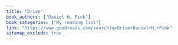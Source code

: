 ```yaml
---
title: "Drive"
book_authors: ["Daniel H. Pink"]
book_categories: ["My reading list"]
link: "https://www.goodreads.com/search?q=Drive+Daniel+H.+Pink"
sitemap_exclude: true
---
```

